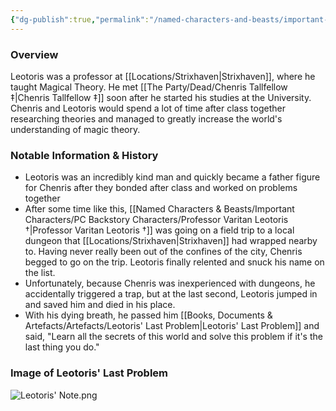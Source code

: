 ```yaml
---
{"dg-publish":true,"permalink":"/named-characters-and-beasts/important-characters/pc-backstory-characters/professor-varitan-leotoris/","tags":["NPC","Important"],"noteIcon":"","created":"2024-03-21T18:39:00.937+00:00","updated":"2024-12-23T18:34:39.756+00:00"}
---
```



### Overview
Leotoris was a professor at [[Locations/Strixhaven\|Strixhaven]], where he taught Magical Theory. He met [[The Party/Dead/Chenris Tallfellow ‡\|Chenris Tallfellow ‡]] soon after he started his studies at the University. Chenris and Leotoris would spend a lot of time after class together researching theories and managed to greatly increase the world's understanding of magic theory.

### Notable Information & History
- Leotoris was an incredibly kind man and quickly became a father figure for Chenris after they bonded after class and worked on problems together 
- After some time like this, [[Named Characters & Beasts/Important Characters/PC Backstory Characters/Professor Varitan Leotoris †\|Professor Varitan Leotoris †]] was going on a field trip to a local dungeon that [[Locations/Strixhaven\|Strixhaven]] had wrapped nearby to. Having never really been out of the confines of the city, Chenris begged to go on the trip. Leotoris finally relented and snuck his name on the list. 
- Unfortunately, because Chenris was inexperienced with dungeons, he accidentally triggered a trap, but at the last second, Leotoris jumped in and saved him and died in his place.
- With his dying breath, he passed him [[Books, Documents & Artefacts/Artefacts/Leotoris' Last Problem\|Leotoris' Last Problem]] and said, "Learn all the secrets of this world and solve this problem if it's the last thing you do."

### Image of Leotoris' Last Problem
![Leotoris' Note.png](/img/user/Admin/Attachments/Leotoris'%20Note.png)